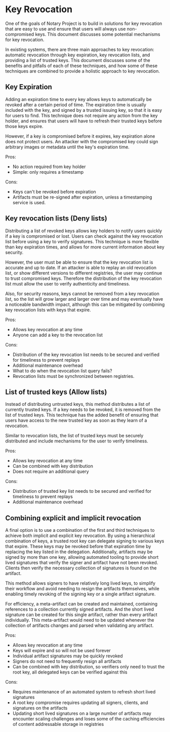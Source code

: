 # Key Revocation

One of the goals of Notary Project is to build in solutions for key revocation that are easy to use and ensure that users will always use non-compromised keys.
This document discusses some potential mechanisms for key revocation.

In existing systems, there are three main approaches to key revocation: automatic revocation through key expiration, key revocation lists, and providing a list of trusted keys.
This document discusses some of the benefits and pitfalls of each of these techniques, and how some of these techniques are combined to provide a holistic approach to key revocation.

## Key Expiration

Adding an expiration time to every key allows keys to automatically be revoked after a certain period of time.
The expiration time is usually included with the key, and signed by a trusted issuing key, so that it is easy for users to find.
This technique does not require any action from the key holder, and ensures that users will have to refresh their trusted keys before those keys expire.

However, if a key is compromised before it expires, key expiration alone does not protect users.
An attacker with the compromised key could sign arbitrary images or metadata until the key's expiration time.

Pros:

- No action required from key holder
- Simple: only requires a timestamp

Cons:

- Keys can't be revoked before expiration
- Artifacts must be re-signed after expiration, unless a timestamping service is used.

## Key revocation lists (Deny lists)

Distributing a list of revoked keys allows key holders to notify users quickly if a key is compromised or lost.
Users can check against the key revocation list before using a key to verify signatures.
This technique is more flexible than key expiration times, and allows for more current information about key security.

However, the user must be able to ensure that the key revocation list is accurate and up to date.
If an attacker is able to replay an old revocation list, or show different versions to different registries, the user may continue to trust compromised keys.
Therefore the distribution of the key revocation list must allow the user to verify authenticity and timeliness.

Also, for security reasons, keys cannot be removed from a key revocation list, so the list will grow larger and larger over time and may eventually have a noticeable bandwidth impact, although this can be mitigated by combining key revocation lists with keys that expire.

Pros:

- Allows key revocation at any time
- Anyone can add a key to the revocation list

Cons:

- Distribution of the key revocation list needs to be secured and verified for timeliness to prevent replays
- Additional maintenance overhead
- What to do when the revocation list query fails?
- Revocation lists must be synchronized between registries.

## List of trusted keys (Allow lists)

Instead of distributing untrusted keys, this method distributes a list of currently trusted keys.
If a key needs to be revoked, it is removed from the list of trusted keys.
This technique has the added benefit of ensuring that users have access to the new trusted key as soon as they learn of a revocation.

Similar to revocation lists, the list of trusted keys must be securely distributed and include mechanisms for the user to verify timeliness.

Pros:

- Allows key revocation at any time
- Can be combined with key distribution
- Does not require an additional query

Cons:

- Distribution of trusted key list needs to be secured and verified for timeliness to prevent replays
- Additional maintenance overhead

## Combining explicit and implicit revocation

A final option is to use a combination of the first and third techniques to achieve both implicit and explicit key revocation.
By using a hierarchical combination of keys, a trusted root key can delegate signing to various keys that expire.
These keys may be revoked before that expiration time by replacing the key listed in the delegation.
Additionally, artifacts may be signed by more than one key, allowing automated tooling to provide short lived signatures that verify the signer and artifact have not been revoked.
Clients then verify the necessary collection of signatures is found on the artifact.

This method allows signers to have relatively long lived keys, to simplify their workflow and avoid needing to resign the artifacts themselves, while enabling timely revoking of the signing key or a single artifact signature.

For efficiency, a meta-artifact can be created and maintained, containing references to a collection currently signed artifacts.
And the short lived signature can be created for this single artifact, rather than every artifact individually.
This meta-artifact would need to be updated whenever the collection of artifacts changes and parsed when validating any artifact.

Pros:

- Allows key revocation at any time
- Keys will expire and so will not be used forever
- Individual artifact signatures may be quickly revoked
- Signers do not need to frequently resign all artifacts
- Can be combined with key distribution, so verifiers only need to trust the root key, all delegated keys can be verified against this

Cons:

- Requires maintenance of an automated system to refresh short lived signatures
- A root key compromise requires updating all signers, clients, and signatures on the artifacts
- Updating short lived signatures on a large number of artifacts may encounter scaling challenges and loses some of the caching efficiencies of content addressable storage in registries
